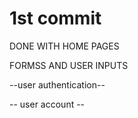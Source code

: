 # 1st commit 

DONE WITH HOME PAGES 

FORMSS AND USER INPUTS


--user authentication--

-- user account --

